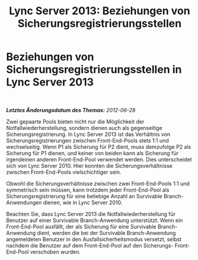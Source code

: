 ﻿---
title: 'Lync Server 2013: Beziehungen von Sicherungsregistrierungsstellen'
TOCTitle: Beziehungen von Sicherungsregistrierungsstellen
ms:assetid: 7e078271-84b9-4666-989c-c4507a0cdf4a
ms:mtpsurl: https://technet.microsoft.com/de-de/library/JJ205033(v=OCS.15)
ms:contentKeyID: 49294534
ms.date: 05/19/2016
mtps_version: v=OCS.15
ms.translationtype: HT
---

# Beziehungen von Sicherungsregistrierungsstellen in Lync Server 2013

 

_**Letztes Änderungsdatum des Themas:** 2012-06-28_

Zwei gepaarte Pools bieten nicht nur die Möglichkeit der Notfallwiederherstellung, sondern dienen auch als gegenseitige Sicherungsregistrierung. In Lync Server 2013 ist das Verhältnis von Sicherungsregistrierungen zwischen Front-End-Pools stets 1:1 und wechselseitig. Wenn P1 als Sicherung für P2 dient, muss demzufolge P2 als Sicherung für P1 dienen, und keiner von beiden kann als Sicherung für irgendeinen anderen Front-End-Pool verwendet werden. Dies unterscheidet sich von Lync Server 2010. Hier konnten die Sicherungsverhältnisse zwischen Front-End-Pools vielschichtiger sein.

Obwohl die Sicherungsverhältnisse zwischen zwei Front-End-Pools 1:1 und symmetrisch sein müssen, kann trotzdem jeder Front-End-Pool als Sicherungsregistrierung für eine beliebige Anzahl an Survivable Branch-Anwendungen dienen, wie in Lync Server 2010.

Beachten Sie, dass Lync Server 2013 die Notfallwiederherstellung für Benutzer auf einer Survivable Branch-Anwendung unterstützt. Wenn ein Front-End-Pool ausfällt, der als Sicherung für eine Survivable Branch-Anwendung dient, werden die bei der Survivable Branch-Anwendung angemeldeten Benutzer in den Ausfallsicherheitsmodus versetzt, selbst nachdem die Benutzer auf dem Front-End-Pool auf den Sicherungs- Front-End-Pool verschoben wurden.

